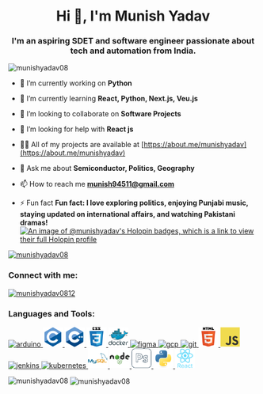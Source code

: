 <h1 align="center">Hi 👋, I'm Munish Yadav</h1>
<h3 align="center">I'm an aspiring SDET and software engineer passionate about tech and automation from India.</h3>

<p align="left"> <img src="https://komarev.com/ghpvc/?username=munishyadav08&label=Profile%20views&color=0e75b6&style=flat" alt="munishyadav08" /> </p>


- 🔭 I’m currently working on **Python**

- 🌱 I’m currently learning **React, Python, Next.js, Veu.js**

- 👯 I’m looking to collaborate on **Software Projects**

- 🤝 I’m looking for help with **React js**

- 👨‍💻 All of my projects are available at [https://about.me/munishyadav](https://about.me/munishyadav)

- 💬 Ask me about **Semiconductor, Politics, Geography**

- 📫 How to reach me **munish94511@gmail.com**

- ⚡ Fun fact **Fun fact: I love exploring politics, enjoying Punjabi music, staying updated on international affairs, and watching Pakistani dramas!**
[![An image of @munishyadav's Holopin badges, which is a link to view their full Holopin profile](https://holopin.me/munishyadav)](https://holopin.io/@munishyadav)

<p align="left"> <a href="https://github.com/ryo-ma/github-profile-trophy"><img src="https://github-profile-trophy.vercel.app/?username=munishyadav08" alt="munishyadav08" /></a> </p>
<h3 align="left">Connect with me:</h3>
<p align="left">
<a href="https://linkedin.com/in/munishyadav0812" target="blank"><img align="center" src="https://raw.githubusercontent.com/rahuldkjain/github-profile-readme-generator/master/src/images/icons/Social/linked-in-alt.svg" alt="munishyadav0812" height="30" width="40" /></a>

</p>

<h3 align="left">Languages and Tools:</h3>
<p align="left"> <a href="https://www.arduino.cc/" target="_blank" rel="noreferrer"> <img src="https://cdn.worldvectorlogo.com/logos/arduino-1.svg" alt="arduino" width="40" height="40"/> </a> <a href="https://www.cprogramming.com/" target="_blank" rel="noreferrer"> <img src="https://raw.githubusercontent.com/devicons/devicon/master/icons/c/c-original.svg" alt="c" width="40" height="40"/> </a> <a href="https://www.w3schools.com/cpp/" target="_blank" rel="noreferrer"> <img src="https://raw.githubusercontent.com/devicons/devicon/master/icons/cplusplus/cplusplus-original.svg" alt="cplusplus" width="40" height="40"/> </a> <a href="https://www.w3schools.com/css/" target="_blank" rel="noreferrer"> <img src="https://raw.githubusercontent.com/devicons/devicon/master/icons/css3/css3-original-wordmark.svg" alt="css3" width="40" height="40"/> </a> <a href="https://www.docker.com/" target="_blank" rel="noreferrer"> <img src="https://raw.githubusercontent.com/devicons/devicon/master/icons/docker/docker-original-wordmark.svg" alt="docker" width="40" height="40"/> </a> <a href="https://www.figma.com/" target="_blank" rel="noreferrer"> <img src="https://www.vectorlogo.zone/logos/figma/figma-icon.svg" alt="figma" width="40" height="40"/> </a> <a href="https://cloud.google.com" target="_blank" rel="noreferrer"> <img src="https://www.vectorlogo.zone/logos/google_cloud/google_cloud-icon.svg" alt="gcp" width="40" height="40"/> </a> <a href="https://git-scm.com/" target="_blank" rel="noreferrer"> <img src="https://www.vectorlogo.zone/logos/git-scm/git-scm-icon.svg" alt="git" width="40" height="40"/> </a> <a href="https://www.w3.org/html/" target="_blank" rel="noreferrer"> <img src="https://raw.githubusercontent.com/devicons/devicon/master/icons/html5/html5-original-wordmark.svg" alt="html5" width="40" height="40"/> </a> <a href="https://developer.mozilla.org/en-US/docs/Web/JavaScript" target="_blank" rel="noreferrer"> <img src="https://raw.githubusercontent.com/devicons/devicon/master/icons/javascript/javascript-original.svg" alt="javascript" width="40" height="40"/> </a> <a href="https://www.jenkins.io" target="_blank" rel="noreferrer"> <img src="https://www.vectorlogo.zone/logos/jenkins/jenkins-icon.svg" alt="jenkins" width="40" height="40"/> </a> <a href="https://kubernetes.io" target="_blank" rel="noreferrer"> <img src="https://www.vectorlogo.zone/logos/kubernetes/kubernetes-icon.svg" alt="kubernetes" width="40" height="40"/> </a> <a href="https://www.mysql.com/" target="_blank" rel="noreferrer"> <img src="https://raw.githubusercontent.com/devicons/devicon/master/icons/mysql/mysql-original-wordmark.svg" alt="mysql" width="40" height="40"/> </a> <a href="https://nodejs.org" target="_blank" rel="noreferrer"> <img src="https://raw.githubusercontent.com/devicons/devicon/master/icons/nodejs/nodejs-original-wordmark.svg" alt="nodejs" width="40" height="40"/> </a> <a href="https://www.photoshop.com/en" target="_blank" rel="noreferrer"> <img src="https://raw.githubusercontent.com/devicons/devicon/master/icons/photoshop/photoshop-line.svg" alt="photoshop" width="40" height="40"/> </a> <a href="https://www.python.org" target="_blank" rel="noreferrer"> <img src="https://raw.githubusercontent.com/devicons/devicon/master/icons/python/python-original.svg" alt="python" width="40" height="40"/> </a> <a href="https://reactjs.org/" target="_blank" rel="noreferrer"> <img src="https://raw.githubusercontent.com/devicons/devicon/master/icons/react/react-original-wordmark.svg" alt="react" width="40" height="40"/> </a> </p>

<p><img align="left" src="https://github-readme-stats.vercel.app/api/top-langs?username=munishyadav08&show_icons=true&locale=en&layout=compact" alt="munishyadav08" /></p>

<p>&nbsp;<img align="center" src="https://github-readme-stats.vercel.app/api?username=munishyadav08&show_icons=true&locale=en" alt="munishyadav08" /></p>

